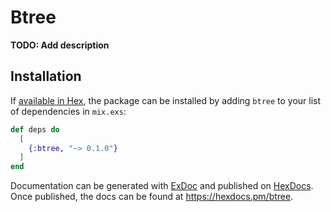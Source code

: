 # Btree

**TODO: Add description**

## Installation

If [available in Hex](https://hex.pm/docs/publish), the package can be installed
by adding `btree` to your list of dependencies in `mix.exs`:

```elixir
def deps do
  [
    {:btree, "~> 0.1.0"}
  ]
end
```

Documentation can be generated with [ExDoc](https://github.com/elixir-lang/ex_doc)
and published on [HexDocs](https://hexdocs.pm). Once published, the docs can
be found at <https://hexdocs.pm/btree>.

